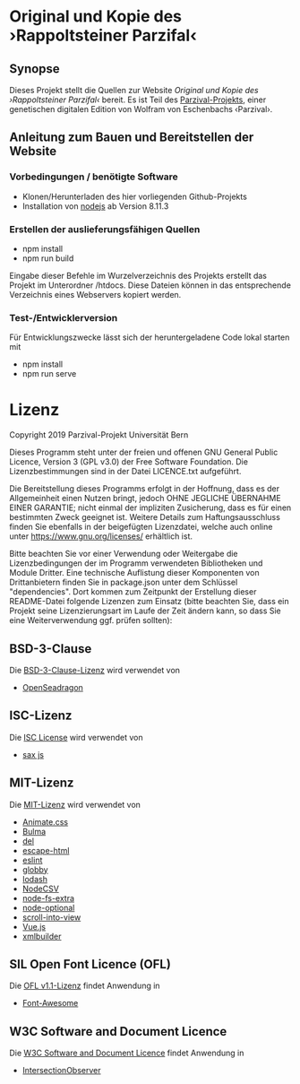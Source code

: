 # Original und Kopie des ›Rappoltsteiner Parzifal‹

## Synopse
Dieses Projekt stellt die Quellen zur Website *Original und Kopie des ›Rappoltsteiner Parzifal‹* bereit.
Es ist Teil des [Parzival-Projekts](http://www.parzival.unibe.ch/einfuehrung.html), einer genetischen
digitalen Edition von Wolfram von Eschenbachs ‹Parzival›.

## Anleitung zum Bauen und Bereitstellen der Website
### Vorbedingungen / benötigte Software
* Klonen/Herunterladen des hier vorliegenden Github-Projekts
* Installation von [nodejs](https://nodejs.org/de/) ab Version 8.11.3

### Erstellen der auslieferungsfähigen Quellen
* npm install
* npm run build

Eingabe dieser Befehle im Wurzelverzeichnis des Projekts erstellt das Projekt im Unterordner /htdocs. Diese Dateien können in das entsprechende Verzeichnis eines Webservers kopiert werden.

### Test-/Entwicklerversion
Für Entwicklungszwecke lässt sich der heruntergeladene Code lokal starten mit
* npm install
* npm run serve

# Lizenz
  Copyright 2019 Parzival-Projekt Universität Bern

  Dieses Programm steht unter der freien und offenen GNU General Public
  Licence, Version 3 (GPL v3.0) der Free Software Foundation. Die
  Lizenzbestimmungen sind in der Datei LICENCE.txt aufgeführt.

  Die Bereitstellung dieses Programms erfolgt in der Hoffnung, dass es
  der Allgemeinheit einen Nutzen bringt, jedoch OHNE JEGLICHE
  ÜBERNAHME EINER GARANTIE; nicht einmal der impliziten Zusicherung,
  dass es für einen bestimmten Zweck geeignet ist. Weitere Details
  zum Haftungsausschluss finden Sie ebenfalls in der beigefügten
  Lizenzdatei, welche auch online unter <https://www.gnu.org/licenses/>
  erhältlich ist.

  Bitte beachten Sie vor einer Verwendung oder Weitergabe die
  Lizenzbedingungen der im Programm verwendeten Bibliotheken und
  Module Dritter. Eine technische Auflistung dieser Komponenten von
  Drittanbietern finden Sie in package.json unter dem Schlüssel
  "dependencies". Dort kommen zum Zeitpunkt der Erstellung dieser
  README-Datei folgende Lizenzen zum Einsatz (bitte beachten Sie,
  dass ein Projekt seine Lizenzierungsart im Laufe der Zeit ändern
  kann, so dass Sie eine Weiterverwendung ggf. prüfen sollten):

## BSD-3-Clause
Die [BSD-3-Clause-Lizenz](https://opensource.org/licenses/BSD-3-Clause) wird verwendet von
* [OpenSeadragon](https://github.com/openseadragon/openseadragon)

## ISC-Lizenz
Die [ISC License](https://opensource.org/licenses/ISC) wird verwendet von
* [sax js](https://github.com/isaacs/sax-js)

## MIT-Lizenz
Die [MIT-Lizenz](https://opensource.org/licenses/MIT) wird verwendet von
* [Animate.css](https://github.com/daneden/animate.css)
* [Bulma](https://bulma.io/)
* [del](https://github.com/sindresorhus/del)
* [escape-html](https://github.com/component/escape-html)
* [eslint](https://github.com/eslint/eslint)
* [globby](https://github.com/sindresorhus/globby)
* [lodash](https://github.com/lodash/lodash)
* [NodeCSV](https://github.com/adaltas/node-csv)
* [node-fs-extra](https://github.com/jprichardson/node-fs-extra)
* [node-optional](https://github.com/tony-o/node-optional)
* [scroll-into-view](https://github.com/KoryNunn/scroll-into-view)
* [Vue.js](https://github.com/vuejs)
* [xmlbuilder](https://github.com/oozcitak/xmlbuilder-js)

## SIL Open Font Licence (OFL)
Die [OFL v1.1-Lizenz](https://scripts.sil.org/cms/scripts/page.php?item_id=OFL_web) findet Anwendung in
* [Font-Awesome](https://github.com/FortAwesome/Font-Awesome)

## W3C Software and Document Licence
Die [W3C Software and Document Licence](https://www.w3.org/Consortium/Legal/2015/copyright-software-and-document) findet
Anwendung in
* [IntersectionObserver](https://github.com/w3c/IntersectionObserver)

